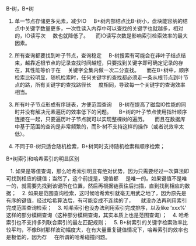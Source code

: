 
B-树，B+树

1. 单一节点存储更多元素，减少IO
    B+树内部结点比B-树小，盘块能容纳的结点中关键字数量更多，一次性读入内存中可以查找的关键字也就越多，相对的，IO读写次     数也就降低了。
    而IO读写次数是影响索引检索效率的最大因素。 
2. 所有查询都要找到叶子节点，查询稳定
    B-树搜索有可能会在非叶子结点结束，越靠近根节点的记录查找时间越短，只要找到关键字即可确定记录的存在，其性能等价于在     关键字全集内做一次二分查找。
    而在B+树中，顺序检索比较明显，随机检索时，任何关键字的查找都必须走一条从根节点到叶节点的路，所有关键字的查找路径长     度相同，导致每一个关键字的查询效率相当。 

3. 所有叶子节点形成有序链表，方便范围查询
    B-树在提高了磁盘IO性能的同时并没有解决元素遍历的效率低下的问题。
    B+树的叶子节点使用指针顺序连接在一起，只要遍历叶子节点就可以实现整棵树的遍历。
    而且在数据库中基于范围的查询是非常频繁的，而B-树不支持这样的操作（或者说效率太低）。

4. 不同于B-树只适合随机检索，B+树同时支持随机检索和顺序检索； 

B+树索引和哈希索引的明显区别

   1. 如果是等值查询，那么哈希索引明显有绝对优势，因为只需要经过一次算法即可找到相应的键值；当然了，这个前提是，键值都     是唯一的。如果键值不是唯一的，就需要先找到该键所在位置，然后再根据链表往后扫描，直到找到相应的数据；
   2. 如果是范围查询检索，这时候哈希索引就毫无用武之地了，因为原先是有序的键值，经过哈希算法后，有可能变成不连续的了，     就没办法再利用索引完成范围查询检索；
   3. 哈希索引也没办法利用索引完成排序，以及like ‘xxx%’ 这样的部分模糊查询（这种部分模糊查询，其实本质上也是范围查询）；
   4. 哈希索引也不支持多列联合索引的最左匹配规则；
   5. B+树索引的关键字检索效率比较平均，不像B树那样波动幅度大，在有大量重复键值情况下，哈希索引的效率也是极低的，因为存     在所谓的哈希碰撞问题。
